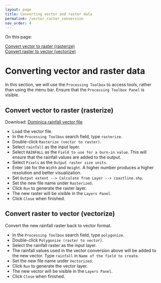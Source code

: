 ```yaml
---
layout: page
title: Converting vector and raster data
permalink: /vector_raster_conversion
nav_order: 4
---
```


On this page:

[Convert vector to raster (rasterize)](#convert-vector-to-raster-rasterize)<br/>
[Convert raster to vector (vectorize)](#convert-raster-to-vector-vectorize)

# Converting vector and raster data

In this section, we will use the ```Processing Toolbox``` to access tools, rather than using the menu bar. Ensure that the ```Processing Toolbox Panel``` is visible.

## Convert vector to raster (rasterize)

Download: [Dominica rainfall vector file]({{site.url}}/assets/files/rainfall.zip)

* Load the vector file.
* In the ```Processing Toolbox``` search field, type ```rasterize```.
* Double-click ```Rasterize (vector to raster)```.
* Select ```rainfall``` as the input layer.
* Select ```RAINFALL``` as the ```Field to use for a burn-in value```. This will ensure that the rainfall values are added to the output.
* Select ```Pixels``` as the ```Output raster size units```.
* Enter ```100``` for the ```Width``` and ```Height```. A higher number produces a higher resolution and better visualization.
* Set ```Output extent --> Calculate from Layer --> coastline.shp```.
* Set the new file name under ```Rasterized```.
* Click ```Run``` to generate the raster layer.
* The new raster will be visible in the ```Layers Panel```.
* Click ```Close``` when finished.

## Convert raster to vector (vectorize)

Convert the new rainfall raster back to vector format.

* In the ```Processing Toolbox``` search field, type ```polygonize```.
* Double-click ```Polygonize (raster to vector)```.
* Select the rainfall raster as the input layer.
* The rainfall values used in the vector conversion above will be added to the new vector. Type ```rainfall``` in ```Name of the field to create```. 
* Set the new file name under ```Vectorized```.
* Click ```Run``` to generate the vector layer.
* The new vector will be visible in the ```Layers Panel```.
* Click ```Close``` when finished.